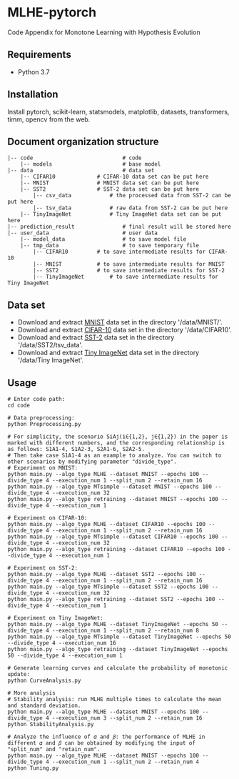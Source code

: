 # MLHE-pytorch
Code Appendix for Monotone Learning with Hypothesis Evolution

## Requirements
- Python 3.7

## Installation
Install pytorch, scikit-learn, statsmodels, matplotlib, datasets, transformers, timm, opencv from the web.


## Document organization structure
```
|-- code                			# code
	|-- models          			# base model
|-- data                			# data set
	|-- CIFAR10				# CIFAR-10 data set can be put here
	|-- MNIST				# MNIST data set can be put here
	|-- SST2				# SST-2 data set can be put here
		|-- csv_data      		# the processed data from SST-2 can be put here
		|-- tsv_data      		# raw data from SST-2 can be put here
	|-- TinyImageNet			# Tiny ImageNet data set can be put here
|-- prediction_result				# final result will be stored here
|-- user_data           			# user data
	|-- model_data        			# to save model file
	|-- tmp_data        			# to save temporary file
		|-- CIFAR10			# to save intermediate results for CIFAR-10
		|-- MNIST			# to save intermediate results for MNIST
		|-- SST2			# to save intermediate results for SST-2
		|-- TinyImageNet		# to save intermediate results for Tiny ImageNet
```

## Data set
* Download and extract [MNIST](http://yann.lecun.com/exdb/mnist/) data set in the directory '/data/MNIST/'.
* Download and extract [CIFAR-10](http://www.cs.toronto.edu/~kriz/cifar.html) data set in the directory '/data/CIFAR10'.
* Download and extract [SST-2](https://gluebenchmark.com/tasks) data set in the directory '/data/SST2/tsv_data'.
* Download and extract [Tiny ImageNet](http://cs231n.stanford.edu/tiny-imagenet-200.zip) data set in the directory '/data/Tiny ImageNet'.

## Usage
```
# Enter code path:
cd code

# Data preprocessing:
python Preprocessing.py

# For simplicity, the scenario SiAj(i∈{1,2}, j∈{1,2}) in the paper is marked with different numbers, and the corresponding relationship is as follows: S1A1-4, S1A2-3, S2A1-6, S2A2-5. 
# Then take case S1A1-4 as an example to analyze. You can switch to other scenarios by modifying parameter "divide_type".
# Experiment on MNIST:
python main.py --algo_type MLHE --dataset MNIST --epochs 100 --divide_type 4 --execution_num 1 --split_num 2 --retain_num 16
python main.py --algo_type MTsimple --dataset MNIST --epochs 100 --divide_type 4 --execution_num 32
python main.py --algo_type retraining --dataset MNIST --epochs 100 --divide_type 4 --execution_num 1

# Experiment on CIFAR-10:
python main.py --algo_type MLHE --dataset CIFAR10 --epochs 100 --divide_type 4 --execution_num 1 --split_num 2 --retain_num 16
python main.py --algo_type MTsimple --dataset CIFAR10 --epochs 100 --divide_type 4 --execution_num 32
python main.py --algo_type retraining --dataset CIFAR10 --epochs 100 --divide_type 4 --execution_num 1

# Experiment on SST-2:
python main.py --algo_type MLHE --dataset SST2 --epochs 100 --divide_type 4 --execution_num 1 --split_num 2 --retain_num 16
python main.py --algo_type MTsimple --dataset SST2 --epochs 100 --divide_type 4 --execution_num 32
python main.py --algo_type retraining --dataset SST2 --epochs 100 --divide_type 4 --execution_num 1

# Experiment on Tiny ImageNet:
python main.py --algo_type MLHE --dataset TinyImageNet --epochs 50 --divide_type 4 --execution_num 1 --split_num 2 --retain_num 8
python main.py --algo_type MTsimple --dataset TinyImageNet --epochs 50 --divide_type 4 --execution_num 16
python main.py --algo_type retraining --dataset TinyImageNet --epochs 50 --divide_type 4 --execution_num 1

# Generate learning curves and calculate the probability of monotonic update:
python CurveAnalysis.py

# More analysis
# Stability analysis: run MLHE multiple times to calculate the mean and standard deviation.
python main.py --algo_type MLHE --dataset MNIST --epochs 100 --divide_type 4 --execution_num 3 --split_num 2 --retain_num 16
python StabilityAnalysis.py

# Analyze the influence of 𝛼 and 𝛽: the performance of MLHE in different 𝛼 and 𝛽 can be obtained by modifying the input of "split_num" and "retain_num". 
python main.py --algo_type MLHE --dataset MNIST --epochs 100 --divide_type 4 --execution_num 1 --split_num 2 --retain_num 4
python Tuning.py
```